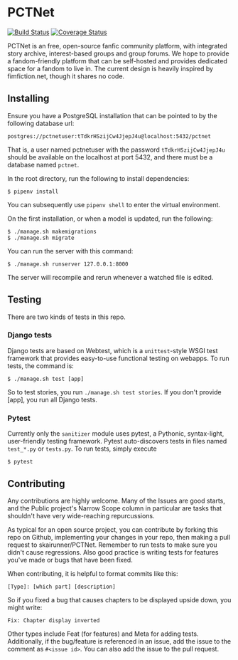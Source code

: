 # PCTNet

[![Build Status](https://travis-ci.org/skairunner/pctnet.svg?branch=master)](https://travis-ci.org/skairunner/pctnet)
[![Coverage Status](https://coveralls.io/repos/github/skairunner/pctnet/badge.svg?branch=master)](https://coveralls.io/github/skairunner/pctnet?branch=master)

PCTNet is an free, open-source fanfic community platform, with integrated story archive, interest-based groups and group forums. We hope to provide a fandom-friendly platform that can be self-hosted and provides dedicated space for a fandom to live in. The current design is heavily inspired by fimfiction.net, though it shares no code.

## Installing

Ensure you have a PostgreSQL installation that can be pointed to by the following database url:
```
postgres://pctnetuser:tTdkrHSzijCw4JjepJ4u@localhost:5432/pctnet
```

That is, a user named pctnetuser with the password `tTdkrHSzijCw4JjepJ4u` should be available on the localhost at port 5432, and there must be a database named `pctnet`.

In the root directory, run the following to install dependencies:
```
$ pipenv install
```

You can subsequently use `pipenv shell` to enter the virtual environment.

On the first installation, or when a model is updated, run the following:
```
$ ./manage.sh makemigrations
$ ./manage.sh migrate
```

You can run the server with this command:
```
$ ./manage.sh runserver 127.0.0.1:8000
```
The server will recompile and rerun whenever a watched file is edited.

## Testing
There are two kinds of tests in this repo.
### Django tests
Django tests are based on Webtest, which is a `unittest`-style WSGI test framework that provides easy-to-use functional testing on webapps. To run tests, the command is:
```
$ ./manage.sh test [app]
```
So to test stories, you run `./manage.sh test stories`. If you don't provide [app], you run all Django tests.

### Pytest
Currently only the `sanitizer` module uses pytest, a Pythonic, syntax-light, user-friendly testing framework. Pytest auto-discovers tests in files named `test_*.py` or `tests.py`. To run tests, simply execute
```
$ pytest
```

## Contributing
Any contributions are highly welcome. Many of the Issues are good starts, and the Public project's Narrow Scope column in particular are tasks that shouldn't have very wide-reaching repurcussions.

As typical for an open source project, you can contribute by forking this repo on Github, implementing your changes in your repo, then making a pull request to skairunner/PCTNet. Remember to run tests to make sure you didn't cause regressions. Also good practice is writing tests for features you've made or bugs that have been fixed.

When contributing, it is helpful to format commits like this:
```
[Type]: [which part] [description]
```
So if you fixed a bug that causes chapters to be displayed upside down, you might write:
```
Fix: Chapter display inverted
```
Other types include Feat (for features) and Meta for adding tests. Additionally, if the bug/feature is referenced in an issue, add the issue to the comment as `#<issue id>`. You can also add the issue to the pull request.
